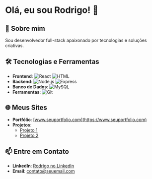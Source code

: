 # Olá, eu sou Rodrigo! 👋

## 🚀 Sobre mim
Sou desenvolvedor full-stack apaixonado por tecnologias e soluções criativas.

## 🛠️ Tecnologias e Ferramentas
- **Frontend**: ![React](https://img.shields.io/badge/React-20232A?style=flat&logo=react&logoColor=61DAFB) ![HTML](https://img.shields.io/badge/HTML5-E34F26?style=flat&logo=html5&logoColor=white)
- **Backend**: ![Node.js](https://img.shields.io/badge/Node.js-339933?style=flat&logo=node.js&logoColor=white) ![Express](https://img.shields.io/badge/Express.js-404D59?style=flat&logo=express&logoColor=white)
- **Banco de Dados**: ![MySQL](https://img.shields.io/badge/MySQL-00000F?style=flat&logo=mysql&logoColor=white)
- **Ferramentas**: ![Git](https://img.shields.io/badge/Git-F05032?style=flat&logo=git&logoColor=white)

## 🌐 Meus Sites
- **Portfólio**: [www.seuportfolio.com](https://www.seuportfolio.com)
- **Projetos**:
  - [Projeto 1](https://linkdoproj1.com)
  - [Projeto 2](https://linkdoproj2.com)

## 📫 Entre em Contato
- **LinkedIn**: [Rodrigo no LinkedIn](https://www.linkedin.com/in/seuusuario)
- **Email**: contato@seuemail.com
